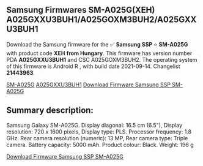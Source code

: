 <h2>Samsung Firmwares SM-A025G(XEH) A025GXXU3BUH1/A025GOXM3BUH2/A025GXXU3BUH1</h2>
Download the Samsung firmware for the ✅ <strong>Samsung SSP </strong> ⭐ <strong>SM-A025G</strong> with product code <strong>XEH</strong> <strong> from Hungary</strong>. This firmware has version number PDA <strong>A025GXXU3BUH1</strong> and CSC A025GOXM3BUH2. The operating system of this firmware is Android R , with build date 2021-09-14. Changelist <strong>21443963</strong>.


[SM-A025G](https://samfirm.shop/samsung/model/SM-A025G)
[A025GXXU3BUH1](https://samfirm.shop/samsung/pda/A025GXXU3BUH1)
[Download Firmware Samsung SSP SM-A025G](https://samfirm.shop/samsung/firmware/456303)
<h2>Summary description:</h2>
<p>Samsung Galaxy SM-A025G. Display diagonal: 16.5 cm (6.5"), Display resolution: 720 x 1600 pixels, Display type: PLS. Processor frequency: 1.8 GHz. Rear camera resolution (numeric): 13 MP, Rear camera type: Triple camera. Battery capacity: 5000 mAh. Product colour: Black. Weight: 196 g</p>


[Download Firmware Samsung SSP SM-A025G](https://samfirm.shop/samsung/firmware/456303)
